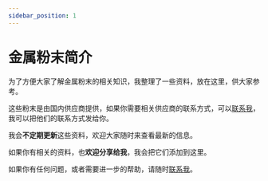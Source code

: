 ```yaml
---
sidebar_position: 1
---
```


# 金属粉末简介

为了方便大家了解金属粉末的相关知识，我整理了一些资料，放在这里，供大家参考。

这些粉末是由国内供应商提供，如果你需要相关供应商的联系方式，可以[联系我](../contacts)，我可以把他们的联系方式发给你。

我会**不定期更新**这些资料，欢迎大家随时来查看最新的信息。

如果你有相关的资料，也**欢迎分享给我**，我会把它们添加到这里。

如果你有任何问题，或者需要进一步的帮助，请随时[联系我](../contacts)。